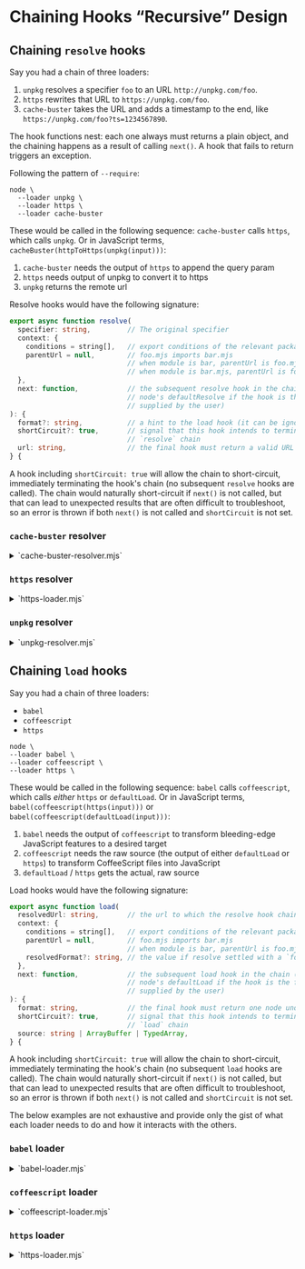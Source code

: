 # Chaining Hooks “Recursive” Design

## Chaining `resolve` hooks

Say you had a chain of three loaders:

1. `unpkg` resolves a specifier `foo` to an URL `http://unpkg.com/foo`.
2. `https` rewrites that URL to `https://unpkg.com/foo`.
3. `cache-buster` takes the URL and adds a timestamp to the end, like `https://unpkg.com/foo?ts=1234567890`.

The hook functions nest: each one always must returns a plain object, and the chaining happens as a result of calling `next()`. A hook that fails to return triggers an exception.

Following the pattern of `--require`:

```console
node \
  --loader unpkg \
  --loader https \
  --loader cache-buster
```

These would be called in the following sequence: `cache-buster` calls `https`, which calls `unpkg`. Or in JavaScript terms, `cacheBuster(httpToHttps(unpkg(input)))`:

1. `cache-buster` needs the output of `https` to append the query param
2. `https` needs output of unpkg to convert it to https
3. `unpkg` returns the remote url

Resolve hooks would have the following signature:

```ts
export async function resolve(
  specifier: string,         // The original specifier
  context: {
    conditions = string[],   // export conditions of the relevant package.json
    parentUrl = null,        // foo.mjs imports bar.mjs
                             // when module is bar, parentUrl is foo.mjs
                             // when module is bar.mjs, parentUrl is foo.mjs
  },
  next: function,            // the subsequent resolve hook in the chain (or,
                             // node's defaultResolve if the hook is the final
                             // supplied by the user)
): {
  format?: string,           // a hint to the load hook (it can be ignored)
  shortCircuit?: true,       // signal that this hook intends to terminate the
                             // `resolve` chain
  url: string,               // the final hook must return a valid URL string
} {
```

A hook including `shortCircuit: true` will allow the chain to short-circuit, immediately terminating the hook's chain (no subsequent `resolve` hooks are called). The chain would naturally short-circuit if `next()` is not called, but that can lead to unexpected results that are often difficult to troubleshoot, so an error is thrown if both `next()` is not called and `shortCircuit` is not set.

### `cache-buster` resolver

<details>
<summary>`cache-buster-resolver.mjs`</summary>

```js
export async function resolve(
  specifier,
  context,
  next, // https' resolve
) {
  const result = await next(specifier, context);

  const url = new URL(result.url); // this can throw, so handle appropriately

  if (supportsQueryString(url.protocol)) { // exclude `data:` & friends
    url.searchParams.set('ts', Date.now());
    result.url = url.href;
  }

  return result;
}

function supportsQueryString(/* … */) {/* … */}
```
</details>

### `https` resolver

<details>
<summary>`https-loader.mjs`</summary>

```js
export async function resolve(
  specifier,
  context,
  next, // unpkg's resolve
) {
  const result = await next(specifier, context);

  const url = new URL(result.url); // this can throw, so handle appropriately

  if (url.protocol = 'http:') {
    url.protocol = 'https:';
    result.url = url.href;
  }

  return result;
}

export async function load(/* … */) {/* … */ }
```
</details>

### `unpkg` resolver

<details>
<summary>`unpkg-resolver.mjs`</summary>

```js
export async function resolve(
  specifier,
  context,
  next, // Node's defaultResolve
) {
  if (isBareSpecifier(specifier)) {
    return `http://unpkg.com/${specifier}`;
  }

  return next(specifier, context);
}
```
</details>

## Chaining `load` hooks

Say you had a chain of three loaders:

* `babel`
* `coffeescript`
* `https`

```console
node \
--loader babel \
--loader coffeescript \
--loader https \
```

These would be called in the following sequence: `babel` calls `coffeescript`, which calls _either_ `https` or `defaultLoad`. Or in JavaScript terms, `babel(coffeescript(https(input)))` or `babel(coffeescript(defaultLoad(input)))`:

1. `babel` needs the output of `coffeescript` to transform bleeding-edge JavaScript features to a desired target
2. `coffeescript` needs the raw source (the output of either `defaultLoad` or `https`) to transform CoffeeScript files into JavaScript
3. `defaultLoad` / `https` gets the actual, raw source

Load hooks would have the following signature:

```ts
export async function load(
  resolvedUrl: string,       // the url to which the resolve hook chain settled
  context: {
    conditions = string[],   // export conditions of the relevant package.json
    parentUrl = null,        // foo.mjs imports bar.mjs
                             // when module is bar, parentUrl is foo.mjs
    resolvedFormat?: string, // the value if resolve settled with a `format`
  },
  next: function,            // the subsequent load hook in the chain (or,
                             // node's defaultLoad if the hook is the final
                             // supplied by the user)
): {
  format: string,            // the final hook must return one node understands
  shortCircuit?: true,       // signal that this hook intends to terminate the
                             // `load` chain
  source: string | ArrayBuffer | TypedArray,
} {
```

A hook including `shortCircuit: true` will allow the chain to short-circuit, immediately terminating the hook's chain (no subsequent `load` hooks are called). The chain would naturally short-circuit if `next()` is not called, but that can lead to unexpected results that are often difficult to troubleshoot, so an error is thrown if both `next()` is not called and `shortCircuit` is not set.

The below examples are not exhaustive and provide only the gist of what each loader needs to do and how it interacts with the others.

### `babel` loader

<details>
<summary>`babel-loader.mjs`</summary>

```js
export async function resolve(/* … */) {/* … */ }

export async function load(
  url,
  context,
  next, // coffeescript's load ← https' load ← node's defaultLoad
) {
  const babelConfig = await getBabelConfig(url);

  const format = babelOutputToFormat.get(babelConfig.output.format);

  if (format === 'commonjs') return { format };

  const { source: transpiledSource } = await next(url, { ...context, format });
  const { code: transformedSource } = Babel.transformSync(transpiledSource.toString(), babelConfig);

  return {
    format,
    source: transformedSource,
  };
}

function getBabelConfig(url) {/* … */ }
const babelOutputToFormat = new Map([
  ['cjs', 'commonjs'],
  ['esm', 'module'],
  // …
]);
```
</details>

### `coffeescript` loader

<details>
<summary>`coffeescript-loader.mjs`</summary>

```js
export async function resolve(/* … */) {/* … */}

export async function load(
  url,
  context,
  next, // https' load ← node's defaultLoad
) {
  if (!coffeescriptExtensionsRgx.test(url)) return next(url, context, defaultLoad);

  const format = await getPackageType(url);
  if (format === 'commonjs') return { format };

  const { source: rawSource } = await next(url, { ...context, format });
  const transformedSource = CoffeeScript.compile(rawSource.toString(), {
    bare: true,
    filename: url,
  });

  return {
    format,
    source: transformedSource,
  };
}

function getPackageType(url) {/* … */}
const coffeescriptExtensionsRgs = /* … */
```
</details>

### `https` loader

<details>
<summary>`https-loader.mjs`</summary>

```js
import { get } from 'https';

export async function load(
  url,
  context,
  next, // node's defaultLoad
) {
  if (!url.startsWith('https://')) return next(url, context);

  return new Promise(function loadHttpsSource(resolve, reject) {
    get(url, function getHttpsSource(res) {
      const format = mimeTypeToFormat.get(res.headers['content-type']);
      let source = '';

      res.on('data', (chunk) => source += chunk);
      res.on('end', () => resolve({ format, source }));
      res.on('error', reject);
    }).on('error', (err) => reject(err));
  });
}

const mimeTypeToFormat = new Map([
  ['application/node', 'commonjs'],
  ['application/javascript', 'module'],
  ['text/javascript', 'module'],
  ['application/json', 'json'],
  ['text/coffeescript', 'coffeescript'],
  // …
]);
```
</details>
